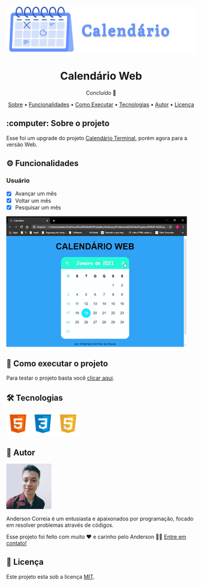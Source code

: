 <img src="Midia/Banner.png" alt="Banner do projeto">

<h1 align="center">Calendário Web</h1>
<p align="center">Concluído 🚀</p>
<p align="center">
  <a href="#Sobre">Sobre</a> •
  <a href="#Funcionalidades">Funcionalidades</a> •
  <a href="#Executar">Como Executar</a> •
  <a href="#Tecnologias">Tecnologias</a> •
  <a href="#Autor">Autor</a> •
  <a href="#Licenca">Licença</a>
</p>

<h2 id="Sobre">:computer: Sobre o projeto</h2>
<p>
Esse foi um upgrade do projeto <a href="https://github.com/Anderson815/Calendario-Terminal">Calendário Terminal</a>, porém agora para a versão Web.
</p>

<h2 id="Funcionalidades">⚙️ Funcionalidades</h2>

<h3>Usuário</h3>

  - [x] Avançar um mês
  - [x] Voltar um mês
  - [x] Pesquisar um mês

<img src="Midia/calendario.gif">

<h2 id="Executar">🚀 Como executar o projeto</h2>
<p>Para testar o projeto basta você <a href="https://anderson815.github.io/Calendario_-_Web/">clicar aqui</a>. 

<h2 id="Tecnologias">🛠 Tecnologias</h2>

<a href="https://www.w3schools.com/html/default.asp"><img src="Midia/HTML.png" alt="HTML" title="HTML" height="62px" width="62px"></a>
<a href="https://www.w3schools.com/css/default.asp"><img src="Midia/CSS.png" alt="CSS" title="CSS" height="62px" width="62px"></a>
<a href="https://www.w3schools.com/js/default.asp"><img src="Midia/JS.png" alt="JS" title="JS" height="62px" width="62px"></a>

<h2 id="Autor">🦸 Autor</h2>

<img src="Midia/Anderson.png" alt="Foto do Anderson">
<p>
Anderson Correia é um entusiasta e apaixonados por programação, focado em resolver problemas através de códigos.
</p>
<p>Esse projeto foi feito com muito ❤️ e carinho pelo Anderson 👋🏽 <a href="https://www.linkedin.com/in/anderson-correia/">Entre em contato!</a></p>

<h2 id="Licenca">📝 Licença</h2>

<p>Este projeto esta sob a licença <a href="https://github.com/Anderson815/Calendario_-_Web/blob/368d407bbec4330dee5faecb281db58e61a4394d/LICENSE">MIT</a>.</p>
